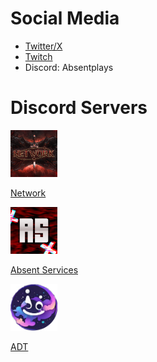 # Social Media
* [Twitter/X](https://x.com/absentplays)
* [Twitch](https://www.twitch.tv/absentplays)
* Discord: Absentplays

# Discord Servers

<img src="/assets/images/network.png" alt="Network" width="75" height="75">

[Network](https://discord.gg/Da73My9ng2)

<img src="assets/images/AS.png" alt="AS" width="75" height="75">

[Absent Services](https://discord.gg/SD5AsvPrZW)

<img src="/assets/images/ADT.png" alt="ADT" width="75" height="75">

[ADT](https://discord.gg/SHPab9YH6T)

